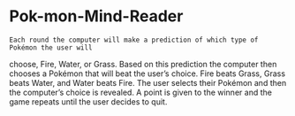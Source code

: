 # Pok-mon-Mind-Reader

    Each round the computer will make a prediction of which type of Pokémon the user will
choose, Fire, Water, or Grass. Based on this prediction the computer then chooses a
Pokémon that will beat the user’s choice. Fire beats Grass, Grass beats Water, and Water
beats Fire. The user selects their Pokémon and then the computer’s choice is revealed. A
point is given to the winner and the game repeats until the user decides to quit.

